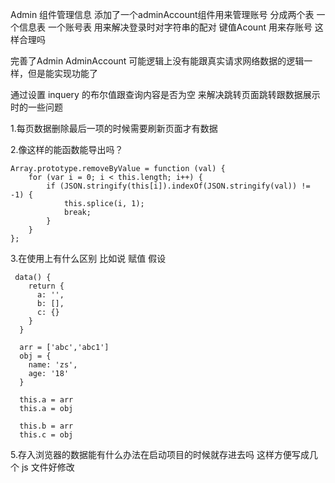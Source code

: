 Admin 组件管理信息   添加了一个adminAccount组件用来管理账号
分成两个表  一个信息表   一个账号表   用来解决登录时对字符串的配对  键值Acount 用来存账号 这样合理吗

完善了Admin AdminAccount  可能逻辑上没有能跟真实请求网络数据的逻辑一样，但是能实现功能了

通过设置 inquery 的布尔值跟查询内容是否为空 来解决跳转页面跳转跟数据展示时的一些问题


1.每页数据删除最后一项的时候需要刷新页面才有数据

2.像这样的能函数能导出吗？

    Array.prototype.removeByValue = function (val) {
        for (var i = 0; i < this.length; i++) {
            if (JSON.stringify(this[i]).indexOf(JSON.stringify(val)) != -1) {
                this.splice(i, 1);
                break;
            }
        }
    };

3.在使用上有什么区别 比如说 赋值
假设

     data() {
        return {
          a: '',
          b: [],
          c: {}
        }
      }

      arr = ['abc','abc1']
      obj = {
        name: 'zs',
        age: '18'
      }

      this.a = arr
      this.a = obj

      this.b = arr
      this.c = obj

5.存入浏览器的数据能有什么办法在启动项目的时候就存进去吗
这样方便写成几个 js 文件好修改


